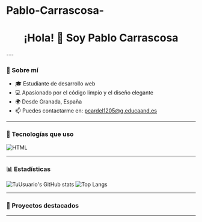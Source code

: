 # Pablo-Carrascosa-
<h1 align="center">¡Hola! 👋 Soy Pablo Carrascosa </h1>
---

### 🧠 Sobre mí

- 🎓 Estudiante de desarrollo web
- 💻 Apasionado por el código limpio y el diseño elegante
- 🌍 Desde Granada, España
- 📫 Puedes contactarme en: pcardel1205@g.educaand.es

---

### 🚀 Tecnologías que uso

![HTML](https://img.shields.io/badge/-HTML5-E34F26?style=flat&logo=html5&logoColor=white)

---

### 📊 Estadísticas

![TuUsuario's GitHub stats](https://github-readme-stats.vercel.app/api?username=TuUsuario&show_icons=true&theme=radical)
![Top Langs](https://github-readme-stats.vercel.app/api/top-langs/?username=TuUsuario&layout=compact&theme=radical)

---

### 🎯 Proyectos destacados

---


